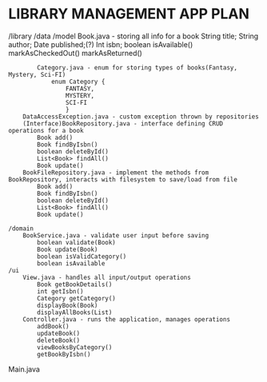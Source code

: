 <h1>LIBRARY MANAGEMENT APP PLAN</h1>


/library
	/data
		/model
			Book.java -  storing all info for a book
				String title;
				String author;
				Date published;(?)
				Int isbn;
				boolean isAvailable()
				markAsCheckedOut()
				markAsReturned()

			Category.java - enum for storing types of books(Fantasy, Mystery, Sci-FI)
				enum Category {
					FANTASY,
					MYSTERY,
					SCI-FI
					}
		DataAccessException.java - custom exception thrown by repositories
		(Interface)BookRepository.java - interface defining CRUD operations for a book
			Book add()
			Book findByIsbn()
			boolean deleteById()
			List<Book> findAll()
			Book update()
		BookFileRepository.java - implement the methods from BookRepository, interacts with filesystem to save/load from file
			Book add()
			Book findByIsbn()
			boolean deleteById()
			List<Book> findAll()
			Book update()

	/domain
		BookService.java - validate user input before saving
			boolean validate(Book)
			Book update(Book)
			boolean isValidCategory()
			boolean isAvailable
	/ui
		View.java - handles all input/output operations
			Book getBookDetails()
			int getIsbn()
			Category getCategory()
			displayBook(Book)
			displayAllBooks(List)
		Controller.java - runs the application, manages operations
			addBook()
			updateBook()
			deleteBook()
			viewBooksByCategory()
			getBookByIsbn()

Main.java